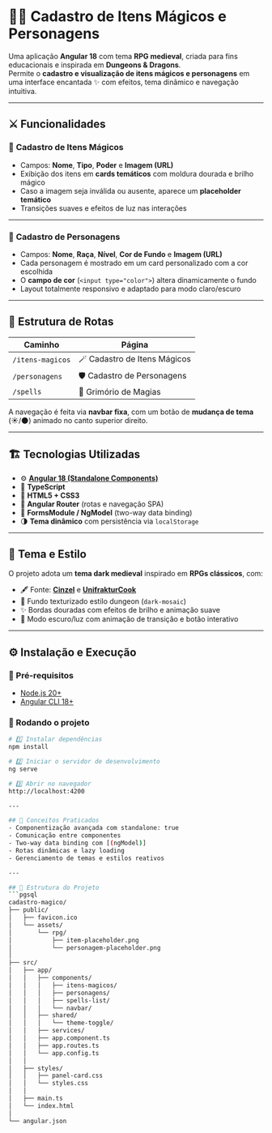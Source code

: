 # 🧙‍♂️ Cadastro de Itens Mágicos e Personagens

Uma aplicação **Angular 18** com tema **RPG medieval**, criada para fins educacionais e inspirada em **Dungeons & Dragons**.  
Permite o **cadastro e visualização de itens mágicos e personagens** em uma interface encantada ✨ com efeitos, tema dinâmico e navegação intuitiva.

---

## ⚔️ Funcionalidades

### 🧪 **Cadastro de Itens Mágicos**
- Campos: **Nome**, **Tipo**, **Poder** e **Imagem (URL)**  
- Exibição dos itens em **cards temáticos** com moldura dourada e brilho mágico  
- Caso a imagem seja inválida ou ausente, aparece um **placeholder temático**  
- Transições suaves e efeitos de luz nas interações  

---

### 🧝 **Cadastro de Personagens**
- Campos: **Nome**, **Raça**, **Nível**, **Cor de Fundo** e **Imagem (URL)**  
- Cada personagem é mostrado em um card personalizado com a cor escolhida  
- O **campo de cor** (`<input type="color">`) altera dinamicamente o fundo  
- Layout totalmente responsivo e adaptado para modo claro/escuro  

---

## 🧭 Estrutura de Rotas

| Caminho | Página |
|----------|--------|
| `/itens-magicos` | 🪄 Cadastro de Itens Mágicos |
| `/personagens`   | 🛡️ Cadastro de Personagens |
| `/spells`        | 📜 Grimório de Magias |

A navegação é feita via **navbar fixa**, com um botão de **mudança de tema** (☀️/🌑) animado no canto superior direito.

---

## 🏗️ Tecnologias Utilizadas

- ⚙️ [**Angular 18 (Standalone Components)**](https://angular.dev)
- 💾 **TypeScript**  
- 🎨 **HTML5 + CSS3**  
- 🔁 **Angular Router** (rotas e navegação SPA)  
- 🧩 **FormsModule / NgModel** (two-way data binding)  
- 🌗 **Tema dinâmico** com persistência via `localStorage`

---

## 🎨 Tema e Estilo

O projeto adota um **tema dark medieval** inspirado em **RPGs clássicos**, com:
- 🖋️ Fonte: [**Cinzel**](https://fonts.google.com/specimen/Cinzel) e [**UnifrakturCook**](https://fonts.google.com/specimen/UnifrakturCook)  
- 🌌 Fundo texturizado estilo dungeon (`dark-mosaic`)  
- ✨ Bordas douradas com efeitos de brilho e animação suave  
- 🔮 Modo escuro/luz com animação de transição e botão interativo  

---

## ⚙️ Instalação e Execução

### 🔧 Pré-requisitos
- [Node.js 20+](https://nodejs.org/)
- [Angular CLI 18+](https://angular.dev/tools/cli)

### 🚀 Rodando o projeto
```bash
# 1️⃣ Instalar dependências
npm install

# 2️⃣ Iniciar o servidor de desenvolvimento
ng serve

# 3️⃣ Abrir no navegador
http://localhost:4200

---

## 🧠 Conceitos Praticados
- Componentização avançada com standalone: true
- Comunicação entre componentes
- Two-way data binding com [(ngModel)]
- Rotas dinâmicas e lazy loading
- Gerenciamento de temas e estilos reativos

---

## 🧩 Estrutura do Projeto
```pgsql
cadastro-magico/
├── public/
│   ├── favicon.ico
│   └── assets/
│       └── rpg/
│           ├── item-placeholder.png
│           └── personagem-placeholder.png
│
├── src/
│   ├── app/
│   │   ├── components/
│   │   │   ├── itens-magicos/
│   │   │   ├── personagens/
│   │   │   ├── spells-list/
│   │   │   └── navbar/
│   │   ├── shared/
│   │   │   └── theme-toggle/
│   │   ├── services/
│   │   ├── app.component.ts
│   │   ├── app.routes.ts
│   │   └── app.config.ts
│   │
│   ├── styles/
│   │   ├── panel-card.css
│   │   └── styles.css
│   │
│   ├── main.ts
│   └── index.html
│
└── angular.json
```
